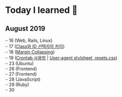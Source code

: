 # Today I learned :pencil:

## August 2019
┈ 16 (Web, Rails, Linux) <br>
┈ 17 ([Class와 ID 선택자의 차이](https://github.com/myoiwritescode/TIL/blob/master/Frontend/2019/08/17.md)) <br>
┈ 18 ([Margin Collapsing](https://github.com/myoiwritescode/TIL/tree/master/Frontend/2019/08/18.md)) <br>
┈ 19 ([Crontab 사용법](https://github.com/myoiwritescode/TIL/tree/master/Linux/2019/08/19.md) | [User-agent stylsheet, resets.css](https://github.com/myoiwritescode/TIL/tree/master/Frontend/2019/08/19.md)) <br>
┈ 23 (Ubuntu)<br>
┈ 26 (Frontend)<br>
┈ 27 (Frontend)<br>
┈ 28 (JavaScript)<br>
┈ 29 (Ruby)<br>
┈ 30 <br>
